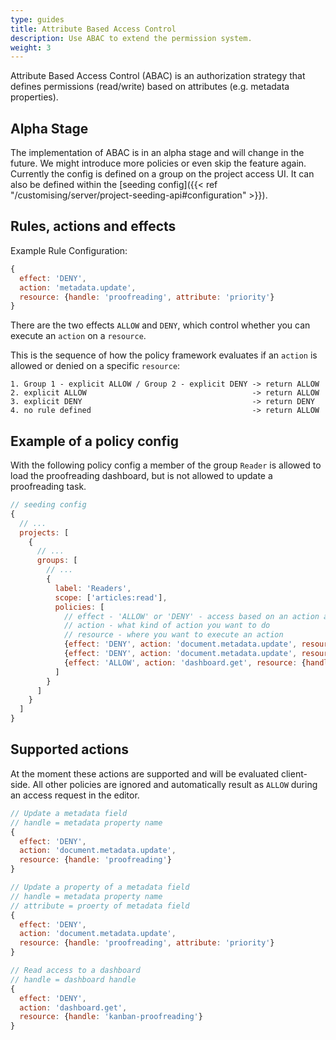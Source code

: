 ```yaml
---
type: guides
title: Attribute Based Access Control
description: Use ABAC to extend the permission system.
weight: 3
---
```


Attribute Based Access Control (ABAC) is an authorization strategy that defines permissions (read/write) based on attributes (e.g. metadata properties).

## Alpha Stage

The implementation of ABAC is in an alpha stage and will change in the future. We might introduce more policies or even skip the feature again. Currently the config is defined on a group on the project access UI. It can also be defined within the [seeding config]({{< ref "/customising/server/project-seeding-api#configuration" >}}).

## Rules, actions and effects

Example Rule Configuration:
```js
{
  effect: 'DENY',
  action: 'metadata.update',
  resource: {handle: 'proofreading', attribute: 'priority'}
}
```

There are the two effects `ALLOW` and `DENY`, which control whether you can execute an `action` on a `resource`.

This is the sequence of how the policy framework evaluates if an `action` is allowed or denied on a specific `resource`:

```
1. Group 1 - explicit ALLOW / Group 2 - explicit DENY -> return ALLOW
2. explicit ALLOW                                     -> return ALLOW
3. explicit DENY                                      -> return DENY
4. no rule defined                                    -> return ALLOW
```
## Example of a policy config

With the following policy config a member of the group `Reader` is allowed to load the proofreading dashboard, but is not allowed to update a proofreading task.

```js
// seeding config
{
  // ...
  projects: [
    {
      // ...
      groups: [
        // ...
        {
          label: 'Readers',
          scope: ['articles:read'],
          policies: [
            // effect - 'ALLOW' or 'DENY' - access based on an action and a resource
            // action - what kind of action you want to do
            // resource - where you want to execute an action
            {effect: 'DENY', action: 'document.metadata.update', resource: {handle: 'proofreading', attribute: 'priority'}},
            {effect: 'DENY', action: 'document.metadata.update', resource: {handle: 'proofreading'}},
            {effect: 'ALLOW', action: 'dashboard.get', resource: {handle: 'kanban-proofreading'}}
          ]
        }
      ]
    }
  ]
}
```

## Supported actions

At the moment these actions are supported and will be evaluated client-side. All other policies are ignored and automatically result as `ALLOW` during an access request in the editor.

```js
// Update a metadata field
// handle = metadata property name
{
  effect: 'DENY',
  action: 'document.metadata.update',
  resource: {handle: 'proofreading'}
}

// Update a property of a metadata field
// handle = metadata property name
// attribute = proerty of metadata field
{
  effect: 'DENY',
  action: 'document.metadata.update',
  resource: {handle: 'proofreading', attribute: 'priority'}
}

// Read access to a dashboard
// handle = dashboard handle
{
  effect: 'DENY',
  action: 'dashboard.get',
  resource: {handle: 'kanban-proofreading'}
}
```

